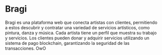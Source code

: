 # Bragi
Bragi es una plataforma web que conecta artistas con clientes, permitiendo a estos descubrir y contratar una variedad de servicios artísticos, como pintura, danza y música. Cada artista tiene un perfil que muestra su trabajo y servicios. Los clientes pueden donar y adquirir servicios utilizando un sistema de pago blockchain, garantizando la seguridad de las transacciones. OwO